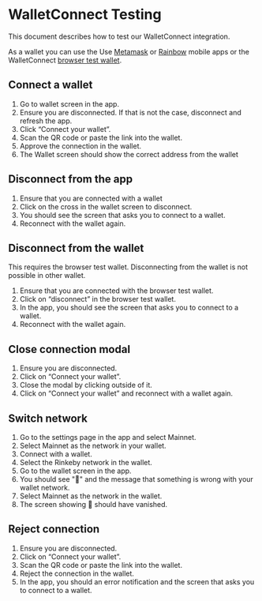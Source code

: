 # WalletConnect Testing

This document describes how to test our WalletConnect integration.

As a wallet you can use the Use [Metamask][] or [Rainbow][] mobile apps or the
WalletConnect [browser test wallet][test-wallet].

## Connect a wallet

1. Go to wallet screen in the app.
2. Ensure you are disconnected. If that is not the case, disconnect and refresh
   the app.
3. Click “Connect your wallet”.
4. Scan the QR code or paste the link into the wallet.
5. Approve the connection in the wallet.
6. The Wallet screen should show the correct address from the wallet

## Disconnect from the app

1. Ensure that you are connected with a wallet
2. Click on the cross in the wallet screen to disconnect.
3. You should see the screen that asks you to connect to a wallet.
4. Reconnect with the wallet again.

## Disconnect from the wallet

This requires the browser test wallet. Disconnecting from the wallet is not
possible in other wallet.

1. Ensure that you are connected with the browser test wallet.
2. Click on “disconnect” in the browser test wallet.
3. In the app, you should see the screen that asks you to connect to a wallet.
4. Reconnect with the wallet again.

## Close connection modal

1. Ensure you are disconnected.
2. Click on “Connect your wallet”.
3. Close the modal by clicking outside of it.
4. Click on “Connect your wallet” and reconnect with a wallet again.

## Switch network

1. Go to the settings page in the app and select Mainnet.
2. Select Mainnet as the network in your wallet.
3. Connect with a wallet.
4. Select the Rinkeby network in the wallet.
5. Go to the wallet screen in the app.
6. You should see "🥀" and the message that something is wrong with your wallet network.
7. Select Mainnet as the network in the wallet.
8. The screen showing 🥀 should have vanished.

## Reject connection

1. Ensure you are disconnected.
2. Click on “Connect your wallet”.
3. Scan the QR code or paste the link into the wallet.
4. Reject the connection in the wallet.
5. In the app, you should an error notification and the screen that asks you to
   connect to a wallet.

[reject-bug]: https://github.com/WalletConnect/walletconnect-monorepo/issues/512
[test-wallet]: https://test.walletconnect.org/
[Metamask]: https://metamask.io/
[Rainbow]: https://rainbow.me/
